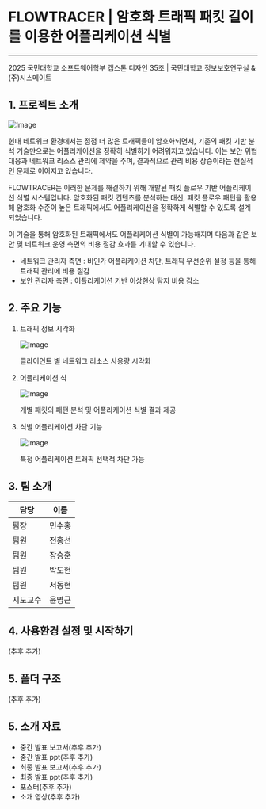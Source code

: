 # FLOWTRACER | 암호화 트래픽 패킷 길이를 이용한 어플리케이션 식별
---
2025 국민대학교 소프트웨어학부 캡스톤 디자인 35조 | 국민대학교 정보보호연구실 & (주)시스메이트

## 1. 프로젝트 소개

![Image](https://github.com/user-attachments/assets/4661ad91-a096-4ba5-a3b1-2d2d92e76e30)

현대 네트워크 환경에서는 점점 더 많은 트래픽들이 암호화되면서, 기존의 패킷 기반 분석 기술만으로는 어플리케이션을 정확히 식별하기 어려워지고 있습니다. 이는 보안 위협 대응과 네트워크 리소스 관리에 제약을 주며, 결과적으로 관리 비용 상승이라는 현실적인 문제로 이어지고 있습니다.

FLOWTRACER는 이러한 문제를 해결하기 위해 개발된 패킷 플로우 기반 어플리케이션 식별 시스템입니다. 암호화된 패킷 컨텐츠를 분석하는 대신, 패킷 플로우 패턴을 활용해 암호화 수준이 높은 트래픽에서도 어플리케이션을 정확하게 식별할 수 있도록 설계 되었습니다.

이 기술을 통해 암호화된 트래픽에서도 어플리케이션 식별이 가능해지며 다음과 같은 보안 및 네트워크 운영 측면의 비용 절감 효과를 기대할 수 있습니다.

- 네트워크 관리자 측면 : 비인가 어플리케이션 차단, 트래픽 우선순위 설정 등을 통해 트래픽 관리에 비용 절감
- 보안 관리자 측면 : 어플리케이션 기반 이상현상 탐지 비용 감소

## 2. 주요 기능

1. 트래픽 정보 시각화
    
    ![Image](https://github.com/user-attachments/assets/42d97cbe-694d-48f1-af03-f9f0f53d3885)
    
    클라이언트 별 네트워크 리소스 사용량 시각화
    
2. 어플리케이션 식
    
    ![Image](https://github.com/user-attachments/assets/6a3d2708-78a7-40c0-93c9-9634d9ef977f)
    
    개별 패킷의 패턴 분석 및 어플리케이션 식별 결과 제공
    
3. 식별 어플리케이션 차단 기능
    
    ![Image](https://github.com/user-attachments/assets/4e0be355-d5be-4a82-8b9d-f4a2d673dbb1)
    
    특정 어플리케이션 트래픽 선택적 차단 가능
    

## 3. 팀 소개

| 담당 | 이름 |
| --- | --- |
| 팀장 | 민수홍 |
| 팀원 | 전홍선 |
| 팀원 | 장승훈 |
| 팀원 | 박도현 |
| 팀원 | 서동현 |
| 지도교수 | 윤명근 |

## 4. 사용환경 설정 및 시작하기

(추후 추가)

## 5. 폴더 구조

(추후 추가)

## 5. 소개 자료

- 중간 발표 보고서(추후 추가)
- 중간 발표 ppt(추후 추가)
- 최종 발표 보고서(추후 추가)
- 최종 발표 ppt(추후 추가)
- 포스터(추후 추가)
- 소개 영상(추후 추가)
